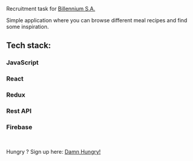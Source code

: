 Recruitment task for [Billennium S.A.](https://billennium.pl/)

Simple application where you can browse different meal recipes and find some inspiration.

## Tech stack:

### JavaScript
### React
### Redux
### Rest API
### Firebase

<br/>

Hungry ? Sign up here:  [Damn Hungry!](https://damn-hungry-recipes-123ed.firebaseapp.com/)
